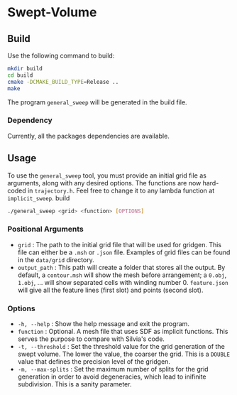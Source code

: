 # Swept-Volume

## Build

Use the following command to build: 

```bash
mkdir build
cd build
cmake -DCMAKE_BUILD_TYPE=Release ..
make
```
The program `general_sweep` will be generated in the build file. 

### Dependency

Currently, all the packages dependencies are available.

## Usage

To use the `general_sweep` tool, you must provide an initial grid file as arguments, along with any desired options. The functions are now hard-coded in `trajectory.h`. Feel free to change it to any lambda function at `implicit_sweep`.  build

```bash
./general_sweep <grid> <function> [OPTIONS]
```

### Positional Arguments

- `grid` : The path to the initial grid file that will be used for gridgen. This file can either be a `.msh` or `.json` file. 
Examples of grid files can be found in the `data/grid` directory.
- `output_path` : This path will create a folder that stores all the output. By default, a `contour.msh` will show the mesh before arrangement; a `0.obj`, `1.obj`, ... will show separated cells with winding number 0. `feature.json` will give all the feature lines (first slot) and points (second slot). 

### Options

- `-h, --help` : Show the help message and exit the program.
- `function` : Optional. A mesh file that uses SDF as implicit functions. This serves the purpose to compare with Silvia's code.
- `-t, --threshold` : Set the threshold value for the grid generation of the swept volume. The lower the value, the coarser the grid. This is a `DOUBLE` value that defines the precision level of the gridgen.
- `-m, --max-splits` : Set the maximum number of splits for the grid generation in order to avoid degeneracies, which lead to inifinite subdivision. This is a sanity parameter. 
